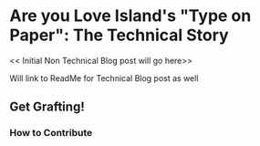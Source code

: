 # Are you Love Island's "Type on Paper": The Technical Story

<< Initial Non Technical Blog post will go here>>

Will link to ReadMe for Technical Blog post as well

## Get Grafting!

### How to Contribute
